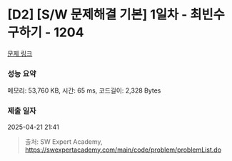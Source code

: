 # [D2] [S/W 문제해결 기본] 1일차 - 최빈수 구하기 - 1204 

[문제 링크](https://swexpertacademy.com/main/code/problem/problemDetail.do?contestProbId=AV13zo1KAAACFAYh) 

### 성능 요약

메모리: 53,760 KB, 시간: 65 ms, 코드길이: 2,328 Bytes

### 제출 일자

2025-04-21 21:41



> 출처: SW Expert Academy, https://swexpertacademy.com/main/code/problem/problemList.do